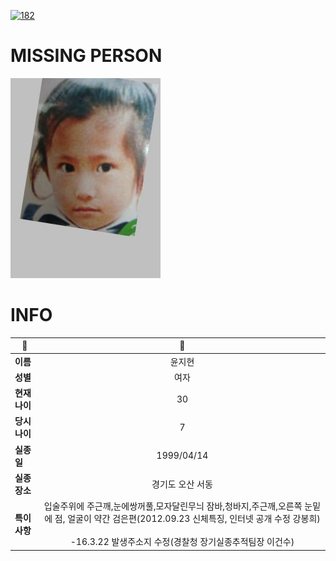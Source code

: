 [![182](https://img.shields.io/badge/%EC%8B%A4%EC%A2%85%EC%8B%A0%EA%B3%A0%EB%8A%94%20%EA%B5%AD%EB%B2%88%EC%97%86%EC%9D%B4-182-blue)](http://safe182.go.kr/index.do)

# MISSING PERSON

<img src="./missing_person.jpg">

# INFO

|🔑|💎|
|--|:--:|
|**이름**|윤지현|
|**성별**|여자|
|**현재 나이**|30|
|**당시 나이**|7|
|**실종일**|1999/04/14|
|**실종 장소**|경기도 오산 서동 |
|**특이사항**|입술주위에 주근깨,눈에쌍꺼풀,모자달린무늬 잠바,청바지,주근깨,오른쪽 눈밑에 점, 얼굴이 약간 검은편(2012.09.23 신체특징, 인터넷 공개 수정 강봉희)</br></br>-16.3.22 발생주소지 수정(경찰청 장기실종추적팀장 이건수)|

